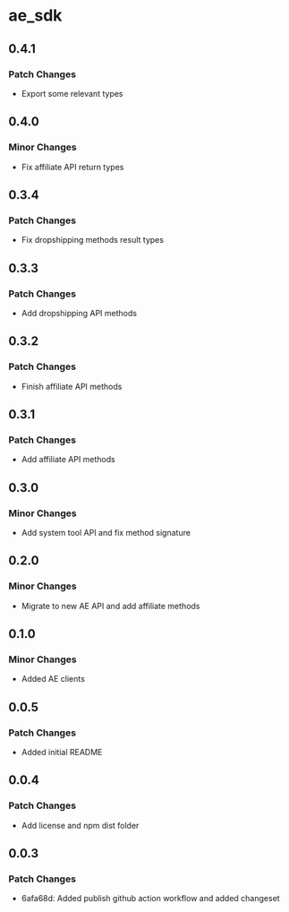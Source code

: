 # ae_sdk

## 0.4.1

### Patch Changes

- Export some relevant types

## 0.4.0

### Minor Changes

- Fix affiliate API return types

## 0.3.4

### Patch Changes

- Fix dropshipping methods result types

## 0.3.3

### Patch Changes

- Add dropshipping API methods

## 0.3.2

### Patch Changes

- Finish affiliate API methods

## 0.3.1

### Patch Changes

- Add affiliate API methods

## 0.3.0

### Minor Changes

- Add system tool API and fix method signature

## 0.2.0

### Minor Changes

- Migrate to new AE API and add affiliate methods

## 0.1.0

### Minor Changes

- Added AE clients

## 0.0.5

### Patch Changes

- Added initial README

## 0.0.4

### Patch Changes

- Add license and npm dist folder

## 0.0.3

### Patch Changes

- 6afa68d: Added publish github action workflow and added changeset
